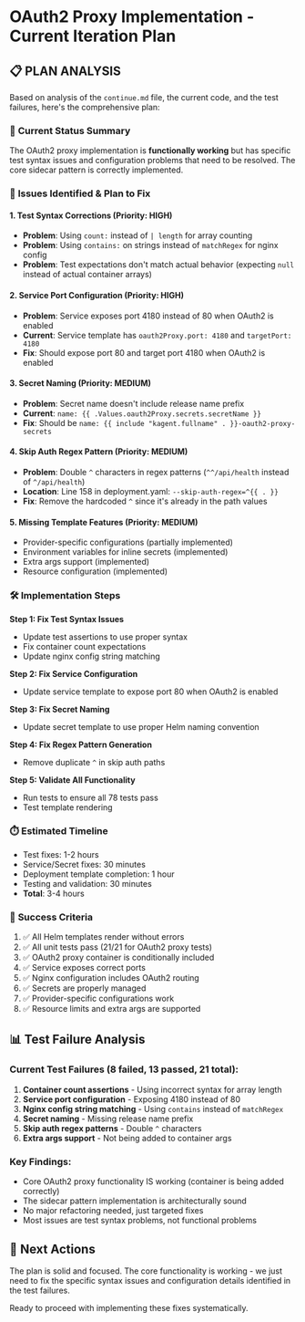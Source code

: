 # OAuth2 Proxy Implementation - Current Iteration Plan

## 📋 **PLAN ANALYSIS**

Based on analysis of the `continue.md` file, the current code, and the test failures, here's the comprehensive plan:

### 🎯 **Current Status Summary**
The OAuth2 proxy implementation is **functionally working** but has specific test syntax issues and configuration problems that need to be resolved. The core sidecar pattern is correctly implemented.

### 🔧 **Issues Identified & Plan to Fix**

#### **1. Test Syntax Corrections (Priority: HIGH)**
- **Problem**: Using `count:` instead of `| length` for array counting
- **Problem**: Using `contains:` on strings instead of `matchRegex` for nginx config
- **Problem**: Test expectations don't match actual behavior (expecting `null` instead of actual container arrays)

#### **2. Service Port Configuration (Priority: HIGH)**  
- **Problem**: Service exposes port 4180 instead of 80 when OAuth2 is enabled
- **Current**: Service template has `oauth2Proxy.port: 4180` and `targetPort: 4180`
- **Fix**: Should expose port 80 and target port 4180 when OAuth2 is enabled

#### **3. Secret Naming (Priority: MEDIUM)**
- **Problem**: Secret name doesn't include release name prefix  
- **Current**: `name: {{ .Values.oauth2Proxy.secrets.secretName }}` 
- **Fix**: Should be `name: {{ include "kagent.fullname" . }}-oauth2-proxy-secrets`

#### **4. Skip Auth Regex Pattern (Priority: MEDIUM)**
- **Problem**: Double `^` characters in regex patterns (`^^/api/health` instead of `^/api/health`)
- **Location**: Line 158 in deployment.yaml: `--skip-auth-regex=^{{ . }}`
- **Fix**: Remove the hardcoded `^` since it's already in the path values

#### **5. Missing Template Features (Priority: MEDIUM)**
- Provider-specific configurations (partially implemented)
- Environment variables for inline secrets (implemented)
- Extra args support (implemented)
- Resource configuration (implemented)

### 🛠️ **Implementation Steps**

**Step 1: Fix Test Syntax Issues**
- Update test assertions to use proper syntax
- Fix container count expectations
- Update nginx config string matching

**Step 2: Fix Service Configuration** 
- Update service template to expose port 80 when OAuth2 is enabled

**Step 3: Fix Secret Naming**
- Update secret template to use proper Helm naming convention

**Step 4: Fix Regex Pattern Generation**
- Remove duplicate `^` in skip auth paths

**Step 5: Validate All Functionality**
- Run tests to ensure all 78 tests pass
- Test template rendering

### ⏱️ **Estimated Timeline**
- Test fixes: 1-2 hours
- Service/Secret fixes: 30 minutes  
- Deployment template completion: 1 hour
- Testing and validation: 30 minutes
- **Total**: 3-4 hours

### 🎯 **Success Criteria**
1. ✅ All Helm templates render without errors
2. ✅ All unit tests pass (21/21 for OAuth2 proxy tests)
3. ✅ OAuth2 proxy container is conditionally included
4. ✅ Service exposes correct ports
5. ✅ Nginx configuration includes OAuth2 routing
6. ✅ Secrets are properly managed
7. ✅ Provider-specific configurations work
8. ✅ Resource limits and extra args are supported

## 📊 **Test Failure Analysis**

### Current Test Failures (8 failed, 13 passed, 21 total):

1. **Container count assertions** - Using incorrect syntax for array length
2. **Service port configuration** - Exposing 4180 instead of 80
3. **Nginx config string matching** - Using `contains` instead of `matchRegex`
4. **Secret naming** - Missing release name prefix
5. **Skip auth regex patterns** - Double `^` characters
6. **Extra args support** - Not being added to container args

### Key Findings:
- Core OAuth2 proxy functionality IS working (container is being added correctly)
- The sidecar pattern implementation is architecturally sound
- No major refactoring needed, just targeted fixes
- Most issues are test syntax problems, not functional problems

## 🔄 **Next Actions**
The plan is solid and focused. The core functionality is working - we just need to fix the specific syntax issues and configuration details identified in the test failures.

Ready to proceed with implementing these fixes systematically. 
